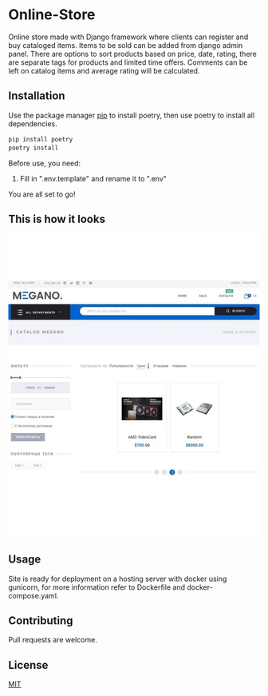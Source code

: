 # Online-Store

Online store made with Django framework where clients can register and buy cataloged items. Items to be sold can be
added from django admin panel. There are options to sort products based on price, date, rating, there are separate tags
for products and limited time offers. Comments can be left on catalog items and average rating will be calculated.

## Installation

Use the package manager [pip](https://pip.pypa.io/en/stable/) to install poetry, then use poetry to install all
dependencies.

```bash
pip install poetry
poetry install
```

Before use, you need:

1. Fill in  ".env.template" and rename it to ".env"

You are all set to go!

## This is how it looks

![Test image](megano_website_img.jpg)

## Usage

Site is ready for deployment on a hosting server with docker using gunicorn, for more information refer to Dockerfile and
docker-compose.yaml.

## Contributing

Pull requests are welcome.

## License

[MIT](LICENSE.txt)